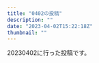 ```yaml
---
title: "0402の投稿"
description: ""
date: "2023-04-02T15:22:18Z"
thumbnail: ""
---
```

20230402に行った投稿です。
<!--more-->
